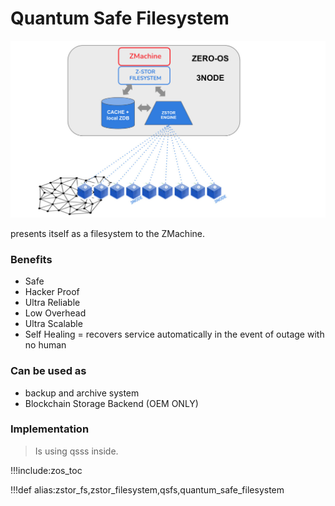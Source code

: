 # Quantum Safe Filesystem

![](img/zos_zstor.jpg)

presents itself as a filesystem to the ZMachine.

### Benefits

- Safe
- Hacker Proof
- Ultra Reliable
- Low Overhead
- Ultra Scalable
- Self Healing = recovers service automatically in the event of outage with no human 


### Can be used as

- backup and archive system
- Blockchain Storage Backend (OEM ONLY)

### Implementation

> Is using qsss inside.

!!!include:zos_toc

!!!def alias:zstor_fs,zstor_filesystem,qsfs,quantum_safe_filesystem